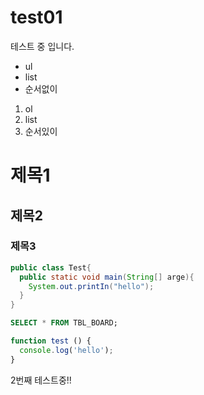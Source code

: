 # test01
테스트 중 입니다.
- ul
- list
- 순서없이

1. ol
2. list
3. 순서있이

# 제목1
## 제목2
### 제목3

```java
public class Test{
  public static void main(String[] arge){
    System.out.printIn("hello");
  }
}
```

```sql
SELECT * FROM TBL_BOARD;
```

```javaScript
function test () {
  console.log('hello');
}
```

2번째 테스트중!!
